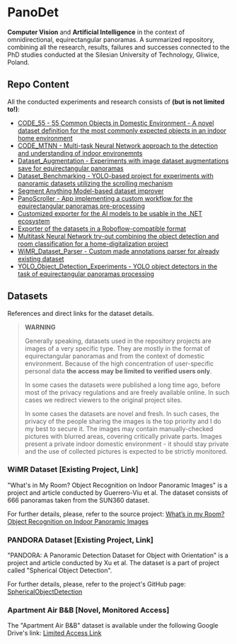# PanoDet

**Computer Vision** and **Artificial Intelligence** in the context of omnidirectional, equirectangular panoramas. A summarized repository, combining all the research, results, failures and successes connected to the PhD studies conducted at the Silesian University of Technology, Gliwice, Poland.

## Repo Content

All the conducted experiments and research consists of **(but is not limited to!)**:
- [CODE_55 - 55 Common Objects in Domestic Environment - A novel dataset definition for the most commonly expected objects in an indoor home environment](CODE_55/README.md)
- [CODE_MTNN - Multi-task Neural Network approach to the detection and understanding of indoor environemnts](CODE_MTNN/README.md)
- [Dataset_Augmentation - Experiments with image dataset augmentations save for equirectangular panoramas](Dataset_Augmentation/README.md)
- [Dataset_Benchmarking - YOLO-based project for experiments with panoramic datasets utilizing the scrolling mechanism](Dataset_Benchmarking/README.md)
- [Segment Anything Model-based dataset improver](SAM_Dataset_Improver/README.md)
- [PanoScroller - App implementing a custom workflow for the equirectangular panoramas pre-processing](Pano_Scroller/README.md)
- [Customized exporter for the AI models to be usable in the .NET ecosystem](Model_Exporter/README.md)
- [Exporter of the datasets in a Roboflow-compatible format](Dataset_Exporter/README.md)
- [Multitask Neural Network try-out combining the object detection and room classification for a home-digitalization project](CODE_MTNN/README.md)
- [WiMR_Dataset_Parser - Custom made annotations parser for already existing dataset](WiMR_Dataset_Parser/README.md)
- [YOLO_Object_Detection_Experiments - YOLO object detectors in the task of equirectangular panoramas processing](YOLO_Object_Detection_Experiments/README.md)

## Datasets
References and direct links for the dataset details.

> **WARNING**
> 
> Generally speaking, datasets used in the repository projects are images of a very specific type.
> They are mostly in the format of equirectangular panoramas and from the context of domestic environment.
> Because of the high concentration of user-specific personal data **the access may be limited to verified users only**.
> 
> In some cases the datasets were published a long time ago, before most of the privacy regulations and are freely available online.
> In such cases we redirect viewers to the original project sites.
>
> In some cases the datasets are novel and fresh.
> In such cases, the privacy of the people sharing the images is the top priority and I do my best to secure it.
> The images may contain manually-checked pictures with blurred areas, covering critically private parts.
> Images present a private indoor domestic environment - it should stay private and the use of collected pictures is expected to be strictly monitored.

### WiMR Dataset [Existing Project, Link]
"What's in My Room? Object Recognition on Indoor Panoramic Images" is a project and article conducted by Guerrero-Viu et al. The dataset consists of 666 panoramas taken from the SUN360 dataset.

For further details, please, refer to the source project:
[What’s in my Room? Object Recognition on Indoor Panoramic Images](https://webdiis.unizar.es/~jguerrer/room_OR/)

### PANDORA Dataset [Existing Project, Link]
"PANDORA: A Panoramic Detection Dataset for Object with Orientation" is a project and article conducted by Xu et al. The dataset is a part of project called "Spherical Object Detection". 

For further details, please, refer to the project's GitHub page:
[SphericalObjectDetection](https://github.com/tdsuper/SphericalObjectDetection)

### Apartment Air B&B [Novel, Monitored Access]
The "Apartment Air B&B" dataset is available under the following Google Drive's link:
[Limited Access Link](https://drive.google.com/file/d/1_JgxNAFwwSJ7MblE26UYsYJoJBrUQqWr/view?usp=sharing)
